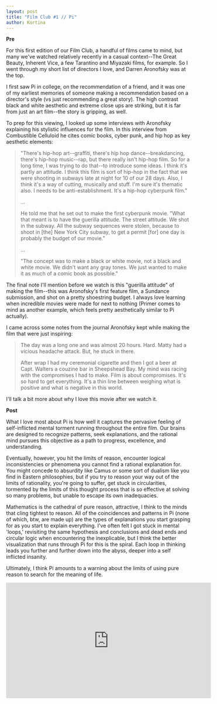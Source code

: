 ```yaml
---
layout: post
title: "Film Club #1 // Pi"
author: Kortina
---
```


**Pre**

For this first edition of our Film Club, a handful of films came to mind, but many we've watched relatively recently in a casual context--The Great Beauty, Inherent Vice, a few Tarantino and Miyazaki films, for example. So I went through my short list of directors I love, and Darren Aronofsky was at the top.

I first saw Pi in college, on the recommendation of a friend, and it was one of my earliest memories of someone making a recommendation based on a director's style (vs just recommending a great story). The high contrast black and white aesthetic and extreme close ups are striking, but it is far from just an art film--the story is gripping, as well.

To prep for this viewing, I looked up some interviews with Aronofsky explaining his stylistic influences for the film. In this interview from Combustible Celluloid he cites comic books, cyber punk, and hip hop as key aesthetic elements:

> "There's hip-hop art--graffiti, there's hip hop dance--breakdancing, there's hip-hop music--rap, but there really isn't hip-hop film. So for a long time, I was trying to do that--to introduce some ideas. I think it's partly an attitude. I think this film is sort of hip-hop in the fact that we were shooting in subways late at night for 10 of our 28 days. Also, I think it's a way of cutting, musically and stuff. I'm sure it's thematic also. I needs to be anti-establishment. It's a hip-hop cyberpunk film."
>
> ...
>
> He told me that he set out to make the first cyberpunk movie. "What that meant is to have the guerilla attitude. The street attitude. We shot in the subway. All the subway sequences were stolen, because to shoot in [the] New York City subway, to get a permit [for] one day is probably the budget of our movie."
>
> ...
>
> "The concept was to make a black or white movie, not a black and white movie. We didn't want any gray tones. We just wanted to make it as much of a comic book as possible."

The final note I'll mention before we watch is this "guerilla attitude" of making the film--this was Aronofsky's first feature film, a Sundance submission, and shot on a pretty shoestring budget. I always love learning when incredible movies were made for next to nothing (Primer comes to mind as another example, which feels pretty aesthetically similar to Pi actually).

I came across some notes from the journal Aronofsky kept while making the film that were just inspiring:

> The day was a long one and was almost 20 hours. Hard. Matty had a vicious headache attack. But, he stuck in there.
>
> After wrap I had my ceremonial cigarette and then I got a beer at Capt. Walters a couzine bar in Sheepshead Bay. My mind was racing with the compromises I had to make. Film is about compromises. It's so hard to get everything. It's a thin line between weighing what is positive and what is negative in this world.

I'll talk a bit more about why I love this movie after we watch it.

**Post**

What I love most about Pi is how well it captures the pervasive feeling of self-inflicted mental torment running throughout the entire film. Our brains are designed to recognize patterns, seek explanations, and the rational mind pursues this objective as a path to progress, excellence, and understanding.

Eventually, however, you hit the limits of reason, encounter logical inconsistencies or phenomena you cannot find a rational explanation for. You might concede to absurdity like Camus or some sort of dualism like you find in Eastern philosophies, but if you try to reason your way out of the limits of rationality, you're going to suffer, get stuck in circularities, tormented by the limits of this thought process that is so effective at solving so many problems, but unable to escape its own inadequacies.

Mathematics is the cathedral of pure reason, attractive, I think to the minds that cling tightest to reason. All of the coincidences and patterns in Pi (none of which, btw, are made up) are the types of explanations you start grasping for as you start to explain everything. I've often felt I got stuck in mental 'loops,' revisiting the same hypothesis and conclusions and dead ends and circular logic when encountering the inexplicable, but I think the better visualization that runs through Pi for this is the spiral. Each loop in thinking leads you further and further down into the abyss, deeper into a self inflicted insanity.

Ultimately, I think Pi amounts to a warning about the limits of using pure reason to search for the meaning of life.

<iframe width="560" height="315" src="https://www.youtube.com/embed/_tcW-j7KFgY?rel=0" frameborder="0" allow="autoplay; encrypted-media" allowfullscreen></iframe>

